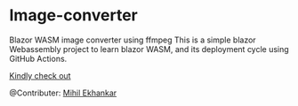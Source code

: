 # Image-converter
Blazor WASM  image converter using ffmpeg
This is a simple blazor Webassembly project to learn blazor WASM, and its deployment cycle using GitHub Actions.

[Kindly check out](https://nullbyte01.github.io/Image-converter/)

@Contributer:
[Mihil Ekhankar](https://github.com/mihilekhankar)
